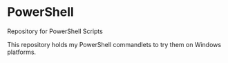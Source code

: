 # PowerShell
Repository for PowerShell Scripts

This repository holds my PowerShell commandlets to try them on Windows platforms.


